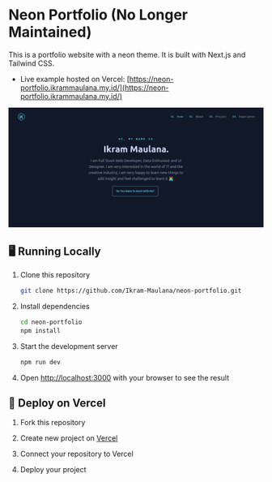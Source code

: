 # Neon Portfolio (No Longer Maintained)

This is a portfolio website with a neon theme. It is built with Next.js and Tailwind CSS.

- Live example hosted on Vercel: [https://neon-portfolio.ikrammaulana.my.id/](https://neon-portfolio.ikrammaulana.my.id/)

![Neon Portfolio](image.png)

## 🖥️ Running Locally

1. Clone this repository

   ```bash
   git clone https://github.com/Ikram-Maulana/neon-portfolio.git
   ```

2. Install dependencies

   ```bash
   cd neon-portfolio
   npm install
   ```

3. Start the development server

   ```bash
   npm run dev
   ```

4. Open [http://localhost:3000](http://localhost:3000) with your browser to see the result

## 🚀 Deploy on Vercel

1. Fork this repository

2. Create new project on [Vercel](https://vercel.com/)

3. Connect your repository to Vercel

4. Deploy your project
